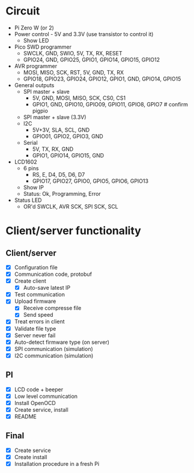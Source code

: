 # Circuit

- Pi Zero W (or 2)
- Power control - 5V and 3.3V (use transistor to control it)
  - Show LED
- Pico SWD programmer
  - SWCLK,  GND, SWIO,   5V,    TX,     RX,     RESET
  - GPIO24, GND, GPIO25, GPIO1, GPIO14, GPIO15, GPIO12
- AVR programmer
  - MOSI,   MISO,   SCK,    RST,    5V,    GND, TX,     RX
  - GPIO18, GPIO23, GPIO24, GPIO12, GPIO1, GND, GPIO14, GPIO15
- General outputs
  - SPI master + slave
    - 5V,    GND, MOSI,   MISO,   SCK,    CS0,   CS1
    - GPIO1, GND, GPIO10, GPIO09, GPIO11, GPIO8, GPIO7    # confirm pigpio
  - SPI master + slave (3.3V)
  - I2C
    - 5V+3V,  SLA,   SCL,   GND
    - GPIO01, GPIO2, GPIO3, GND
  - Serial
    - 5V,    TX,     RX,     GND
    - GPIO1, GPIO14, GPIO15, GND
- LCD1602
  - 6 pins
    - RS,     E,      D4,    D5,    D6,    D7
    - GPIO17, GPIO27, GPIO0, GPIO5, GPIO6, GPIO13
  - Show IP
  - Status: Ok, Programming, Error
- Status LED
  - OR'd SWCLK, AVR SCK, SPI SCK, SCL

# Client/server functionality

## Client/server

- [x] Configuration file
- [x] Communication code, protobuf
- [x] Create client
  - [x] Auto-save latest IP
- [x] Test communication
- [x] Upload firmware
  - [x] Receive compresse file
  - [x] Send speed
- [x] Treat errors in client
- [x] Validate file type
- [x] Server never fail
- [x] Auto-detect firmware type (on server)
- [x] SPI communication (simulation)
- [x] I2C communication (simulation)

## PI

- [x] LCD code + beeper
- [x] Low level communication
- [x] Install OpenOCD
- [x] Create service, install
- [x] README

## Final

- [x] Create service
- [x] Create install
- [x] Installation procedure in a fresh Pi
